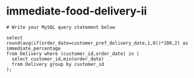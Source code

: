 
  # immediate-food-delivery-ii

  ```mysql
  # Write your MySQL query statement below

select round(avg(if(order_date=customer_pref_delivery_date,1,0))*100,2) as  immediate_percentage
from Delivery where (customer_id,order_date) in (
    select customer_id,min(order_date) 
    from Delivery group by customer_id
);
  ```
  